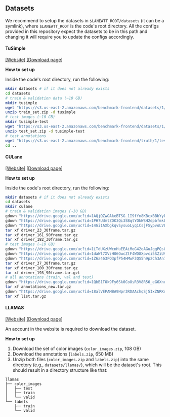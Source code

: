 ## Datasets
We recommend to setup the datasets in `$LANEATT_ROOT/datasets` (it can be a symlink), where `$LANEATT_ROOT` is the code's root directory. All the configs provided in this repository expect the datasets to be in this path and changing it will require you to update the configs accordingly.
#### TuSimple
[\[Website\]](https://github.com/TuSimple/tusimple-benchmark/tree/master/doc/lane_detection)
[\[Download page\]](https://github.com/TuSimple/tusimple-benchmark/issues/3)

**How to set up**

Inside the code's root directory, run the following:
```bash
mkdir datasets # if it does not already exists
cd datasets
# train & validation data (~10 GB)
mkdir tusimple
wget "https://s3.us-east-2.amazonaws.com/benchmark-frontend/datasets/1/train_set.zip"
unzip train_set.zip -d tusimple
# test images (~10 GB)
mkdir tusimple-test
wget "https://s3.us-east-2.amazonaws.com/benchmark-frontend/datasets/1/test_set.zip"
unzip test_set.zip -d tusimple-test
# test annotations
wget "https://s3.us-east-2.amazonaws.com/benchmark-frontend/truth/1/test_label.json" -P tusimple-test/
cd ..
```
#### CULane

[\[Website\]](https://xingangpan.github.io/projects/CULane.html)
[\[Download page\]](https://drive.google.com/open?id=1mSLgwVTiaUMAb4AVOWwlCD5JcWdrwpvu)

**How to set up**

Inside the code's root directory, run the following:
```bash
mkdir datasets # if it does not already exists
cd datasets
mkdir culane
# train & validation images (~30 GB)
gdown "https://drive.google.com/uc?id=1AQjQZwOAkeBTSG_1I9fYn8KBcxBBbYyk"
gdown "https://drive.google.com/uc?id=1PH7UdmtZOK3Qi3SBqtYOkWSH2dpbfmkL"
gdown "https://drive.google.com/uc?id=14Gi1AXbgkqvSysuoLyq1CsjFSypvoLVL"
tar xf driver_23_30frame.tar.gz
tar xf driver_161_90frame.tar.gz
tar xf driver_182_30frame.tar.gz
# test images (~10 GB)
gdown "https://drive.google.com/uc?id=1LTdUXzUWcnHuEEAiMoG42oAGuJggPQs8"
gdown "https://drive.google.com/uc?id=1daWl7XVzH06GwcZtF4WD8Xpvci5SZiUV"
gdown "https://drive.google.com/uc?id=1Z6a463FQ3pfP54HMwF3QS5h9p2Ch3An7"
tar xf driver_37_30frame.tar.gz
tar xf driver_100_30frame.tar.gz
tar xf driver_193_90frame.tar.gzt
# all annotations (train, val and test)
gdown "https://drive.google.com/uc?id=1QbB1TOk9Fy6Sk0CoOsR3V8R56_eG6Xnu"
tar xf annotations_new.tar.gz
gdown "https://drive.google.com/uc?id=18alVEPAMBA9Hpr3RDAAchqSj5IxZNRKd"
tar xf list.tar.gz
```
#### LLAMAS
[\[Website\]](https://unsupervised-llamas.com/llamas/)
[\[Download page\]](https://unsupervised-llamas.com/llamas/login/?next=/llamas/download)

An account in the website is required to download the dataset.

**How to set up**
1. Download the set of color images (`color_images.zip`, 108 GB)
2. Download the annotations (`labels.zip`, 650 MB)
3. Unzip both files (`color_images.zip` and `labels.zip`) into the same directory (e.g., `datasets/llamas/`), which will be the dataset's root. This should result in a directory structure like that:
```
llamas
├── color_images
│   ├── test
│   ├── train
│   └── valid
└── labels
    ├── train
    └── valid
```

